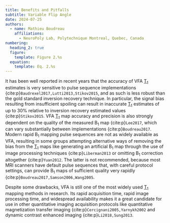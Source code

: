 ```yaml
---
title: Benefits and Pitfalls
subtitle: Variable Flip Angle
date: 2024-07-25
authors:
  - name: Mathieu Boudreau
    affiliations:
      - NeuroPoly Lab, Polytechnique Montreal, Quebec, Canada
numbering:
  heading_2: true
  figure:
    template: Figure 2.%s
  equation:
    template: Eq. 2.%s
---
```


It has been well reported in recent years that the accuracy of VFA [T<sub>1</sub>](wiki:Spin–lattice_relaxation) estimates is very sensitive to pulse sequence implementations {cite:p}`Baudrexel2017,Lutti2013,Stikov2015`, and as such is less robust than the gold standard inversion recovery technique. In particular, the signal bias resulting from insufficient spoiling can result in inaccurate [T<sub>1</sub>](wiki:Spin–lattice_relaxation) estimates of up to 30% relative to inversion recovery estimated values {cite:p}`Stikov2015`. VFA [T<sub>1</sub>](wiki:Spin–lattice_relaxation) map accuracy and precision is also strongly dependent on the quality of the measured B<sub>1</sub> map {cite:p}`Lee2017`, which can vary substantially between implementations {cite:p}`Boudreau2017`. Modern rapid B<sub>1</sub> mapping pulse sequences are not as widely available as VFA, resulting in some groups attempting alternative ways of removing the bias from the [T<sub>1</sub>](wiki:Spin–lattice_relaxation) maps like generating an artificial B<sub>1</sub> map through the use of image processing techniques {cite:p}`Liberman2013` or omitting B<sub>1</sub> correction altogether {cite:p}`Yuan2012`. The latter is not recommended, because most MRI scanners have default pulse sequences that, with careful protocol settings, can provide B<sub>1</sub> maps of sufficient quality very rapidly {cite:p}`Boudreau2017,Samson2006,Wang2005`.

Despite some drawbacks, VFA is still one of the most widely used [T<sub>1</sub>](wiki:Spin–lattice_relaxation) mapping methods in research. Its rapid acquisition time, rapid image processing time, and widespread availability makes it a great candidate for use in other quantitative imaging acquisition protocols like quantitative magnetization transfer imaging {cite:p}`Cercignani2005,Yarnykh2002` and dynamic contrast enhanced imaging {cite:p}`Li2018,Sung2013`.